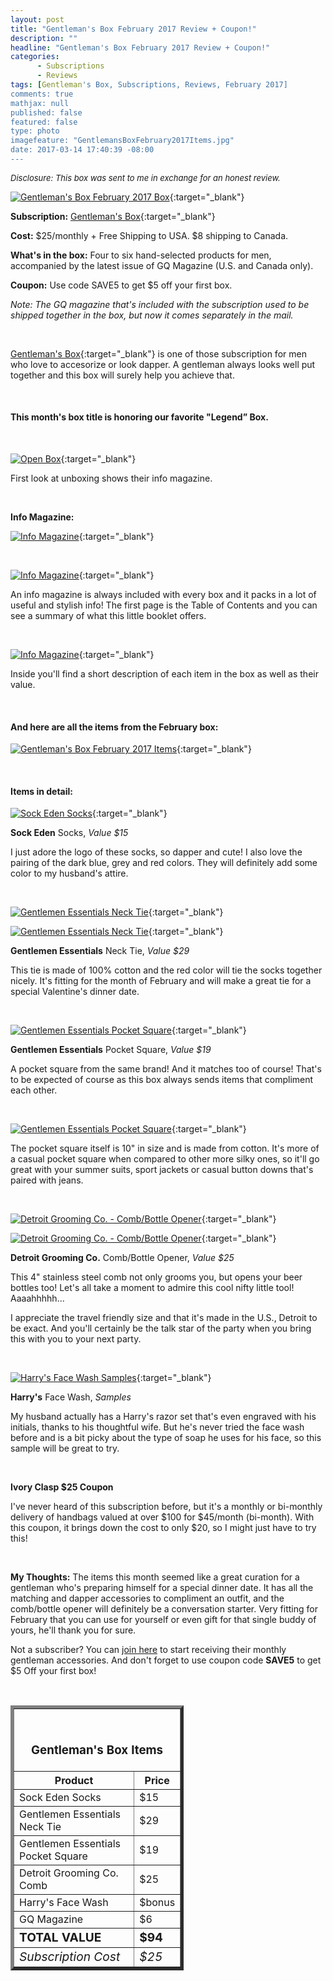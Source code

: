 ```yaml
---
layout: post
title: "Gentleman's Box February 2017 Review + Coupon!"
description: ""
headline: "Gentleman's Box February 2017 Review + Coupon!"
categories: 
      - Subscriptions
      - Reviews
tags: [Gentleman's Box, Subscriptions, Reviews, February 2017]
comments: true
mathjax: null
published: false
featured: false
type: photo
imagefeature: "GentlemansBoxFebruary2017Items.jpg"
date: 2017-03-14 17:40:39 -08:00
---
```


<i><font size="2">Disclosure: This box was sent to me in exchange for an honest review.</font></i>

[![Gentleman's Box February 2017 Box](http://whatsupmailbox.com/images/GentlemansBoxFebruary2017Box.jpg)](http://gentlemansbox.pxf.io/c/164125/331548/5011){:target="_blank"}

**Subscription:** [Gentleman's Box](http://gentlemansbox.pxf.io/c/164125/331548/5011){:target="_blank"}

**Cost:** $25/monthly + Free Shipping to USA. $8 shipping to Canada.

**What's in the box:** Four to six hand-selected products for men, accompanied by the latest issue of GQ Magazine (U.S. and Canada only).

**Coupon:** Use code SAVE5 to get $5 off your first box.

*Note: The GQ magazine that's included with the subscription used to be shipped together in the box, but now it comes separately in the mail.*

<br>

[Gentleman's Box](http://gentlemansbox.pxf.io/c/164125/331548/5011){:target="_blank"} is one of those subscription for men who love to accesorize or look dapper. A gentleman always looks well put together and this box will surely help you achieve that.

<br>

<H4>This month's box title is honoring our favorite "Legend” Box.</H4>

<br>

[![Open Box](http://whatsupmailbox.com/images/GentlemansBoxFebruary2017OpenBox.jpg)](http://gentlemansbox.pxf.io/c/164125/331548/5011){:target="_blank"}

First look at unboxing shows their info magazine.

<br>

<p><b>Info Magazine:</b></p>

[![Info Magazine](http://whatsupmailbox.com/images/GentlemansBoxFebruary2017Info.jpg)](http://gentlemansbox.pxf.io/c/164125/331548/5011){:target="_blank"}

<br>

[![Info Magazine](http://whatsupmailbox.com/images/GentlemansBoxFebruary2017Info02.jpg)](http://gentlemansbox.pxf.io/c/164125/331548/5011){:target="_blank"}

An info magazine is always included with every box and it packs in a lot of useful and stylish info! The first page is the Table of Contents and you can see a summary of what this little booklet offers.

<br>

[![Info Magazine](http://whatsupmailbox.com/images/GentlemansBoxFebruary2017Info03.jpg)](http://gentlemansbox.pxf.io/c/164125/331548/5011){:target="_blank"}

Inside you'll find a short description of each item in the box as well as their value.

<br>

<H4>And here are all the items from the February box:</H4>

[![Gentleman's Box February 2017 Items](http://whatsupmailbox.com/images/GentlemansBoxFebruary2017Items.jpg)](http://gentlemansbox.pxf.io/c/164125/331548/5011){:target="_blank"}

<br>

<H4>Items in detail:</H4>

[![Sock Eden Socks](http://whatsupmailbox.com/images/GentlemansBoxFebruary2017SockEdenSocks.jpg)](http://gentlemansbox.pxf.io/c/164125/331548/5011){:target="_blank"}

**Sock Eden** Socks, *Value $15*

 I just adore the logo of these socks, so dapper and cute! I also love the pairing of the dark blue, grey and red colors. They will definitely add some color to my husband's attire.

<br>

[![Gentlemen Essentials Neck Tie](http://whatsupmailbox.com/images/GentlemansBoxFebruary2017GentlemenEssentialsNeckTie.jpg)](http://gentlemansbox.pxf.io/c/164125/331548/5011){:target="_blank"}

[![Gentlemen Essentials Neck Tie](http://whatsupmailbox.com/images/GentlemansBoxFebruary2017GentlemenEssentialsNeckTie02.jpg)](http://gentlemansbox.pxf.io/c/164125/331548/5011){:target="_blank"}

**Gentlemen Essentials** Neck Tie, *Value $29*

This tie is made of 100% cotton and the red color will tie the socks together nicely. It's fitting for the month of February and will make a great tie for a special Valentine's dinner date.

<br>

[![Gentlemen Essentials Pocket Square](http://whatsupmailbox.com/images/GentlemansBoxFebruary2017GentlemenEssentialsPocketSquare.jpg)](http://gentlemansbox.pxf.io/c/164125/331548/5011){:target="_blank"}

**Gentlemen Essentials** Pocket Square, *Value $19*

A pocket square from the same brand! And it matches too of course! That's to be expected of course as this box always sends items that compliment each other. 

<br>

[![Gentlemen Essentials Pocket Square](http://whatsupmailbox.com/images/GentlemansBoxFebruary2017GentlemenEssentialsPocketSquare02.jpg)](http://gentlemansbox.pxf.io/c/164125/331548/5011){:target="_blank"}

The pocket square itself is 10" in size and is made from cotton. It's more of a casual pocket square when compared to other more silky ones, so it'll go great with your summer suits, sport jackets or casual button downs that's paired with jeans.

<br>

[![Detroit Grooming Co. - Comb/Bottle Opener](http://whatsupmailbox.com/images/GentlemansBoxFebruary2017DetroitGroomingCoCombBottleOpener.jpg)](http://gentlemansbox.pxf.io/c/164125/331548/5011){:target="_blank"}

[![Detroit Grooming Co. - Comb/Bottle Opener](http://whatsupmailbox.com/images/GentlemansBoxFebruary2017DetroitGroomingCoCombBottleOpener02.jpg)](http://gentlemansbox.pxf.io/c/164125/331548/5011){:target="_blank"}

**Detroit Grooming Co.** Comb/Bottle Opener, *Value $25*

This 4" stainless steel comb not only grooms you, but opens your beer bottles too! Let's all take a moment to admire this cool nifty little tool! Aaaahhhhh...

I appreciate the travel friendly size and that it's made in the U.S., Detroit to be exact. And you'll certainly be the <strikethrough>talk</strikethrough> star of the party when you bring this with you to your next party.

<br>

[![Harry's Face Wash Samples](http://whatsupmailbox.com/images/GentlemansBoxFebruary2017HarrysFaceWash.jpg)](http://gentlemansbox.pxf.io/c/164125/331548/5011){:target="_blank"}

**Harry's** Face Wash, *Samples*

My husband actually has a Harry's razor set that's even engraved with his initials, thanks to his thoughtful wife. But he's never tried the face wash before and is a bit picky about the type of soap he uses for his face, so this sample will be great to try.

<br>

**Ivory Clasp $25 Coupon**

I've never heard of this subscription before, but it's a monthly or bi-monthly delivery of handbags valued at over $100 for $45/month (bi-month). With this coupon, it brings down the cost to only $20, so I might just have to try this!

<br>

<i class="icon-exclamation-sign"></i> **My Thoughts:** The items this month seemed like a great curation for a gentleman who's preparing himself for a special dinner date. It has all the matching and dapper accessories to compliment an outfit, and the comb/bottle opener will definitely be a conversation starter. Very fitting for February that you can use for yourself or even gift for that single buddy of yours, he'll thank you for sure.

Not a subscriber? You can [join here](http://gentlemansbox.pxf.io/c/164125/331548/5011) to start receiving their monthly gentleman accessories. And don't forget to use coupon code **SAVE5** to get $5 Off your first box!

<br>

<TABLE  BORDER="5" style="width:55%">
   <TR>
      <TH COLSPAN="2">
         <H3><BR><center>Gentleman's Box Items</center></H3>
      </TH>
   </TR>
      <TH>Product</TH>
      <TH>Price</TH>
  <TR>
      <TD>Sock Eden Socks</TD>
      <TD>$15</TD>
   </TR>
   <TR>
      <TD>Gentlemen Essentials Neck Tie</TD>
      <TD>$29</TD>
   </TR>
  <TR>
      <TD>Gentlemen Essentials Pocket Square</TD>
      <TD>$19</TD>
   </TR>
   <TR>
      <TD>Detroit Grooming Co. Comb</TD>
      <TD>$25</TD>
   </TR>
   <TR>
      <TD>Harry's Face Wash</TD>
      <TD>$bonus</TD>
   </TR>
   <TR>
      <TD>GQ Magazine</TD>
      <TD>$6</TD>
   </TR>
   <TR>
      <TD><b><big>TOTAL VALUE</big></b></TD>
      <TD><b><big>$94</big></b></TD>
   </TR>
   <TR>
      <TD><i><big>Subscription Cost</big></i></TD>
      <TD><i><big>$25</big></i></TD>
   </TR>
</TABLE>
